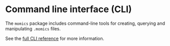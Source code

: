 # Command line interface (CLI)

The `momics` package includes command-line tools for creating, querying and manipulating `.momics` files.

See the [full CLI reference](../cli/index) for more information.
